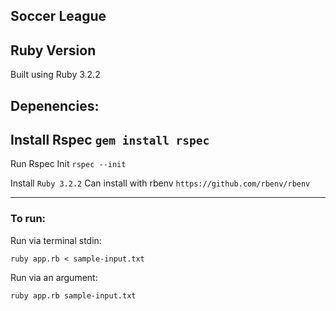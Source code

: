 ## Soccer League

## Ruby Version
Built using Ruby 3.2.2

## Depenencies:

Install Rspec
`gem install rspec`
---

Run Rspec Init
`rspec --init`

Install `Ruby 3.2.2`
Can install with rbenv
`https://github.com/rbenv/rbenv`

---


### To run:

Run via terminal stdin:

`ruby app.rb < sample-input.txt`

Run via an argument:

`ruby app.rb sample-input.txt`
